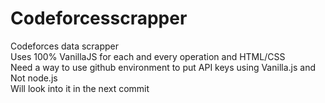 # Codeforcesscrapper
Codeforces data scrapper <br />
Uses 100% VanillaJS for each and every operation and HTML/CSS <br />
Need a way to use github environment to put API keys using Vanilla.js and Not node.js<br />
Will look into it in the next commit<br />
